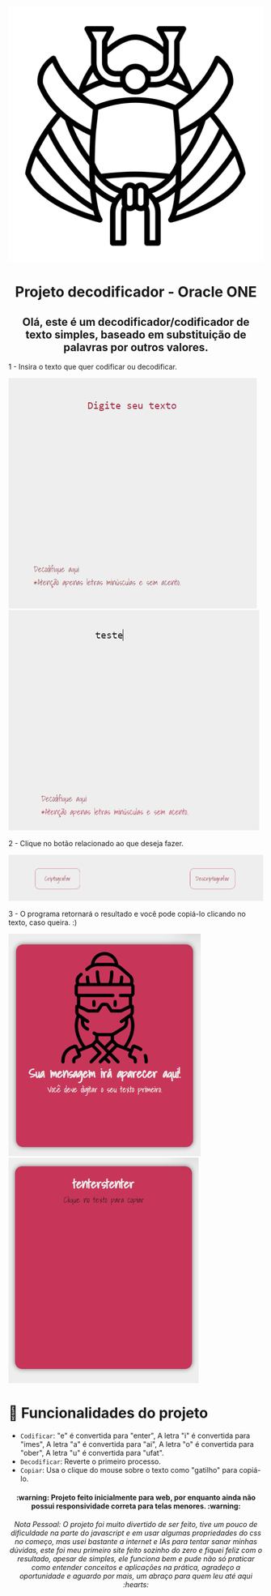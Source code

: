 <div align="center">
<img src= "./assets/capacete.png" alt="capacete de samurai">
</div>

<h1 align="center"> Projeto decodificador - Oracle ONE </h1>

<h2 align="center">Olá, este é um decodificador/codificador de texto simples, baseado em substituição de palavras por outros valores.</h2>

<p>1 - Insira o texto que quer codificar ou decodificar.</p>

<img src= "./assets/digitar.png" alt="espaço para digitar texto">
<img src= "./assets/digitar2.png" alt="texto depois de digitado">

<p>2 - Clique no botão relacionado ao que deseja fazer.</p>

<img src= "./assets/botoesimagem.png" alt="botões">


<p>3 - O programa retornará o resultado e você pode copiá-lo clicando no texto, caso queira. :)</p>

<img src= "./assets/tela1.png" alt="imagem da tela antes do resultado">
<img src= "./assets/tela2.png" alt="imagem da tela após resultado">


# :hammer: Funcionalidades do projeto

- `Codificar`:  "e" é convertida para "enter", A letra "i" é convertida para "imes", A letra "a" é convertida para "ai", A letra "o" é convertida para "ober", A letra "u" é convertida para "ufat".
- `Decodificar`: Reverte o primeiro processo.
- `Copiar`: Usa o clique do mouse sobre o texto como "gatilho" para copiá-lo.

<h4 align="center"> 
    :warning:  Projeto feito inicialmente para web, por enquanto ainda não possui responsividade correta para telas menores.  :warning:
</h4>

<h6 align= "center">
 Nota Pessoal: O projeto foi muito divertido de ser feito, tive um pouco de dificuldade na parte do javascript e em usar algumas propriedades do css no começo, mas usei bastante a internet e IAs para tentar sanar minhas dúvidas, este foi meu primeiro site feito sozinho do zero e fiquei feliz com o resultado, apesar de simples, ele funciona bem e pude não só praticar como entender conceitos e aplicações na prática, agradeço a oportunidade e aguardo por mais, um abraço para quem leu até aqui :hearts:
</h6>
